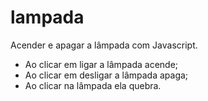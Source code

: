 # lampada
Acender e apagar a lâmpada com Javascript.
- Ao clicar em ligar a lâmpada acende; 
- Ao clicar em desligar a lâmpada apaga;
- Ao clicar na lâmpada ela quebra.
